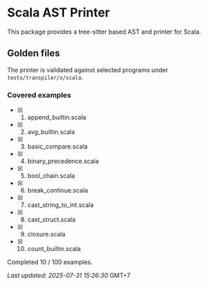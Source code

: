 # Scala AST Printer

This package provides a tree-sitter based AST and printer for Scala.

## Golden files

The printer is validated against selected programs under `tests/transpiler/x/scala`.

### Covered examples

- [x] 1. append_builtin.scala
- [x] 2. avg_builtin.scala
- [x] 3. basic_compare.scala
- [x] 4. binary_precedence.scala
- [x] 5. bool_chain.scala
- [x] 6. break_continue.scala
- [x] 7. cast_string_to_int.scala
- [x] 8. cast_struct.scala
- [x] 9. closure.scala
- [x] 10. count_builtin.scala

Completed 10 / 100 examples.

_Last updated: 2025-07-31 15:26:30_ GMT+7

